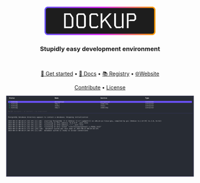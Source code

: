 <div align="center">
<br/>

<p align="center">
    <img width="300" alt="Dockup" src=".github/images/logo.png">
</p>

### Stupidly easy development environment

<br/>
</div>

<div align="center">

[🚀 Get started](https://dockup.dev/docs) • [📘 Docs](https://dockup.dev/docs) • [📚 Registry](https://dockup.dev/docs) • [🌐Website](https://dockup.dev)

[Contribute](https://github.com/kerwanp/dockup/CONTRIBUTING.md) • [License](https://github.com/kerwanp/dockup/LICENSE.md)

<p align="center">
    <img alt="Dockup terminal screenshot" src=".github/images/screenshot.png">
</p>

</div>
